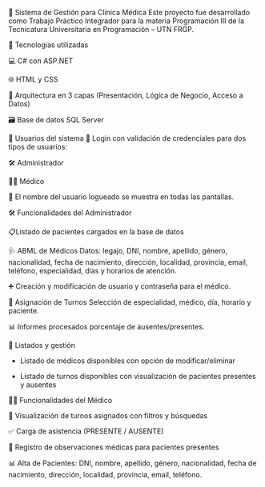 🏥 Sistema de Gestión para Clínica Médica
Este proyecto fue desarrollado como Trabajo Práctico Integrador para la materia Programación III de la Tecnicatura Universitaria en Programación – UTN FRGP.

🔧 Tecnologías utilizadas


💻 C# con ASP.NET

🌐 HTML y CSS

🧱 Arquitectura en 3 capas (Presentación, Lógica de Negocio, Acceso a Datos)

🗃️ Base de datos SQL Server

👥 Usuarios del sistema
🔐 Login con validación de credenciales para dos tipos de usuarios:

🛠️ Administrador

👨‍⚕️ Médico

📌 El nombre del usuario logueado se muestra en todas las pantallas.

🛠️ Funcionalidades del Administrador

📋Listado de pacientes cargados en la base de datos 

🩺 ABML de Médicos Datos: legajo, DNI, nombre, apellido, género, nacionalidad, fecha de nacimiento, dirección, localidad, provincia, email, teléfono, especialidad, días y horarios de atención. 

➕ Creación y modificación de usuario y contraseña para el médico.

📅 Asignación de Turnos Selección de especialidad, médico, día, horario y paciente. 

📊 Informes procesados porcentaje de ausentes/presentes.

📄 Listados y gestión

* Listado de médicos disponibles con opción de modificar/eliminar

* Listado de turnos disponibles con visualización de pacientes presentes y ausentes

👨‍⚕️ Funcionalidades del Médico

📆 Visualización de turnos asignados con filtros y búsquedas

✅ Carga de asistencia (PRESENTE / AUSENTE)

📝 Registro de observaciones médicas para pacientes presentes

📊 Alta de Pacientes: DNI, nombre, apellido, género, nacionalidad, fecha de nacimiento, dirección, localidad, provincia, email, teléfono.




